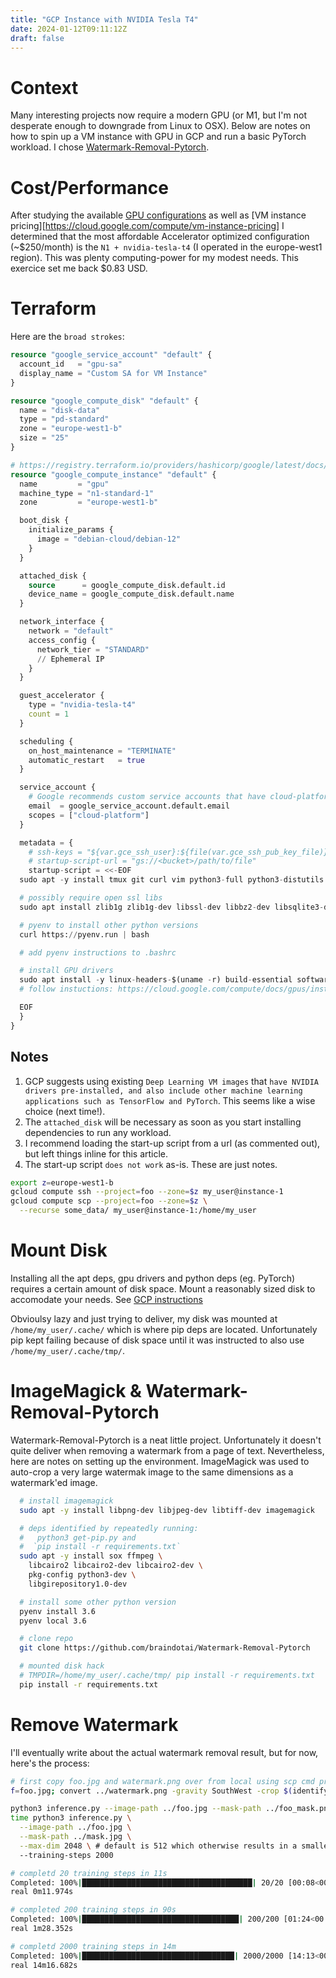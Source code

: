 ```yaml
---
title: "GCP Instance with NVIDIA Tesla T4"
date: 2024-01-12T09:11:12Z
draft: false
---
```


# Context

Many interesting projects now require a modern GPU (or M1, but I'm not desperate enough to downgrade from Linux to OSX). Below are notes on how to spin up a VM instance with GPU in GCP and run a basic PyTorch workload. I chose [Watermark-Removal-Pytorch](https://github.com/braindotai/Watermark-Removal-Pytorch).

# Cost/Performance

After studying the available [GPU configurations](https://cloud.google.com/compute/docs/gpus) as well as [VM instance pricing][https://cloud.google.com/compute/vm-instance-pricing] I determined that the most affordable Accelerator optimized configuration (~$250/month) is the `N1 + nvidia-tesla-t4` (I operated in the europe-west1 region). This was plenty computing-power for my modest needs. This exercice set me back $0.83 USD.

# Terraform

Here are the `broad strokes`:

```terraform {}
resource "google_service_account" "default" {
  account_id   = "gpu-sa"
  display_name = "Custom SA for VM Instance"
}

resource "google_compute_disk" "default" {
  name = "disk-data"
  type = "pd-standard"
  zone = "europe-west1-b"
  size = "25"
}

# https://registry.terraform.io/providers/hashicorp/google/latest/docs/resources/compute_instance
resource "google_compute_instance" "default" {
  name         = "gpu"
  machine_type = "n1-standard-1"
  zone         = "europe-west1-b"

  boot_disk {
    initialize_params {
      image = "debian-cloud/debian-12"
    }
  }

  attached_disk {
    source      = google_compute_disk.default.id
    device_name = google_compute_disk.default.name
  }

  network_interface {
    network = "default"
    access_config {
      network_tier = "STANDARD"
      // Ephemeral IP
    }
  }

  guest_accelerator {
    type = "nvidia-tesla-t4"
    count = 1
  }

  scheduling {
    on_host_maintenance = "TERMINATE"
    automatic_restart   = true
  }

  service_account {
    # Google recommends custom service accounts that have cloud-platform scope and permissions granted via IAM Roles.
    email  = google_service_account.default.email
    scopes = ["cloud-platform"]
  }

  metadata = {
    # ssh-keys = "${var.gce_ssh_user}:${file(var.gce_ssh_pub_key_file)}"
    # startup-script-url = "gs://<bucket>/path/to/file"
    startup-script = <<-EOF
  sudo apt -y install tmux git curl vim python3-full python3-distutils python3-pip

  # possibly require open ssl libs
  sudo apt install zlib1g zlib1g-dev libssl-dev libbz2-dev libsqlite3-dev

  # pyenv to install other python versions
  curl https://pyenv.run | bash

  # add pyenv instructions to .bashrc

  # install GPU drivers
  sudo apt install -y linux-headers-$(uname -r) build-essential software-properties-common pciutils gcc make dkms
  # follow instuctions: https://cloud.google.com/compute/docs/gpus/install-drivers-gpu

  EOF
  }
}
```

## Notes

1. GCP suggests using existing `Deep Learning VM images` that `have NVIDIA drivers pre-installed, and also include other machine learning applications such as TensorFlow and PyTorch`. This seems like a wise choice (next time!).
1. The `attached_disk` will be necessary as soon as you start installing dependencies to run any workload.
1. I recommend loading the start-up script from a url (as commented out), but left things inline for this article.
1. The start-up script `does not work` as-is. These are just notes.

```bash {}
export z=europe-west1-b
gcloud compute ssh --project=foo --zone=$z my_user@instance-1
gcloud compute scp --project=foo --zone=$z \
  --recurse some_data/ my_user@instance-1:/home/my_user
```

# Mount Disk

Installing all the apt deps, gpu drivers and python deps (eg. PyTorch) requires a certain amount of disk space. Mount a reasonably sized disk to accomodate your needs. See [GCP instructions](https://cloud.google.com/tpu/docs/setup-persistent-disk)

Obvioulsy lazy and just trying to deliver, my disk was mounted at `/home/my_user/.cache/` which is where pip deps are located. Unfortunately pip kept failing because of disk space until it was instructed to also use `/home/my_user/.cache/tmp/`.

# ImageMagick & Watermark-Removal-Pytorch

Watermark-Removal-Pytorch is a neat little project. Unfortunately it doesn't quite deliver when removing a watermark from a page of text. Nevertheless, here are notes on setting up the environment. ImageMagick was used to auto-crop a very large watermak image to the same dimensions as a watermark'ed image.

```bash {}
  # install imagemagick
  sudo apt -y install libpng-dev libjpeg-dev libtiff-dev imagemagick

  # deps identified by repeatedly running:
  #   python3 get-pip.py and
  #  `pip install -r requirements.txt`
  sudo apt -y install sox ffmpeg \
    libcairo2 libcairo2-dev libcairo2-dev \
    pkg-config python3-dev \
    libgirepository1.0-dev

  # install some other python version
  pyenv install 3.6
  pyenv local 3.6

  # clone repo
  git clone https://github.com/braindotai/Watermark-Removal-Pytorch

  # mounted disk hack
  # TMPDIR=/home/my_user/.cache/tmp/ pip install -r requirements.txt
  pip install -r requirements.txt
```

# Remove Watermark

I'll eventually write about the actual watermark removal result, but for now, here's the process:

```bash {}
# first copy foo.jpg and watermark.png over from local using scp cmd provided earlier
f=foo.jpg; convert ../watermark.png -gravity SouthWest -crop $(identify -format "%wx%h\n" $f)+0+0 "${f%.jpg}\_mask.png"

python3 inference.py --image-path ../foo.jpg --mask-path ../foo_mask.png
time python3 inference.py \
  --image-path ../foo.jpg \
  --mask-path ../mask.jpg \
  --max-dim 2048 \ # default is 512 which otherwise results in a smaller image
  --training-steps 2000

# completd 20 training steps in 11s
Completed: 100%|██████████████████████████████████████| 20/20 [00:08<00:00, 2.37it/s, Loss=0.00155]
real 0m11.974s

# completed 200 training steps in 90s
Completed: 100%|███████████████████████████████████| 200/200 [01:24<00:00, 2.36it/s, Loss=0.000156]
real 1m28.352s

# completd 2000 training steps in 14m
Completed: 100%|██████████████████████████████████| 2000/2000 [14:13<00:00, 2.34it/s, Loss=4.85e-6]
real 14m16.682s
```
